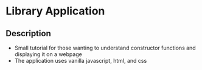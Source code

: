 # Library Application

## Description

-   Small tutorial for those wanting to understand constructor functions and displaying it on a webpage
-   The application uses vanilla javascript, html, and css
